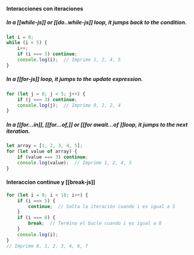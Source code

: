 
#### Interacciones con iteraciones

##### In a [[while-js]] or [[do..while-js]] loop, it jumps back to the condition.
```javascript
let i = 0;
while (i < 5) {
    i++;
    if (i === 3) continue;
    console.log(i);  // Imprime 1, 2, 4, 5
}
```
##### In a [[for-js]] loop, it jumps to the update expression.
```javascript
for (let j = 0; j < 5; j++) {
    if (j === 3) continue;
    console.log(j);  // Imprime 0, 1, 2, 4
}
```
##### In a [[for...in]], [[for...of,]] or [[for await...of ]]loop, it jumps to the next iteration.
```javascript
let array = [1, 2, 3, 4, 5];
for (let value of array) {
    if (value === 3) continue;
    console.log(value);  // Imprime 1, 2, 4, 5
}
```


#### Interaccion continue y [[break-js]]

```javascript
for (let i = 0; i < 10; i++) {
    if (i === 5) {
        continue;  // Salta la iteración cuando i es igual a 5
    }
    if (i === 8) {
        break;  // Termina el bucle cuando i es igual a 8
    }
    console.log(i);
}
// Imprime 0, 1, 2, 3, 4, 6, 7
```